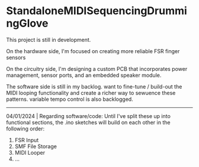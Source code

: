 # StandaloneMIDISequencingDrummingGlove

This project is still in development. 

On the hardware side, I'm focused on creating more reliable FSR finger sensors

On the circuitry side, I'm designing a custom PCB that incorporates power management, sensor ports, and an embedded speaker module.

The software side is still in my backlog. want to fine-tune / build-out the MIDI looping functionality and create a richer way to sewuence these patterns. variable tempo control is also backlogged.

----

04/01/2024 | Regarding software/code:
Until I've split these up into functional sections, the .ino sketches will build on each other in the following order:
1) FSR Input
2) SMF File Storage
3) MIDI Looper
4) ...
